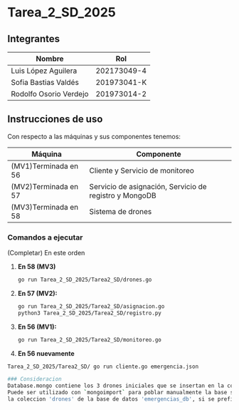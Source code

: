 # Tarea_2_SD_2025

## Integrantes

| Nombre                 | Rol                      |
|------------------------|--------------------------|
| Luis López Aguilera    | 202173049-4              |
| Sofia Bastias Valdés   | 201973041-K              |
| Rodolfo Osorio Verdejo | 201973014-2|             |

## Instrucciones de uso
Con respecto a las máquinas y sus componentes tenemos:

| Máquina                 | Componente              |
|------------------------|--------------------------|
| (MV1)Terminada en 56        | Cliente y Servicio de monitoreo   |
| (MV2)Terminada en 57        | Servicio de asignación, Servicio de registro y MongoDB  |
| (MV3)Terminada en 58        | Sistema de drones|             |

### Comandos a ejecutar
(Completar)
En este orden
1. **En 58 (MV3)**
   ```bash
   go run Tarea_2_SD_2025/Tarea2_SD/drones.go

2. **En 57 (MV2):**
   ```bash
   go run Tarea_2_SD_2025/Tarea2_SD/asignacion.go
   python3 Tarea_2_SD_2025/Tarea2_SD/registro.py
   
3. **En 56 (MV1):**
   ```bash
   go run Tarea_2_SD_2025/Tarea2_SD/monitoreo.go
   
4. **En 56 nuevamente**
  ```bash
  Tarea_2_SD_2025/Tarea2_SD/ go run cliente.go emergencia.json

### Consideracion
Database.mongo contiene los 3 drones iniciales que se insertan en la colección `drones` de la base de datos `emergencias_db`.  
Puede ser utilizado con `mongoimport` para poblar manualmente la base si se requiere, aunque NO es necesario ya que drones.go inserta los drones en
la coleccion 'drones' de la base de datos 'emergencias_db', si se prefiere poblarla con este metodo usar el comando mongoimport --db emergencias_db --collection drones --file database.mongo y asegurese de estar en el path Tarea2_SD.
